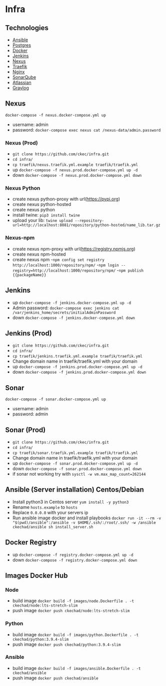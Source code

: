 # Infra

## Technologies

- [Ansible](https://www.ansible.com/)
- [Postgres](https://www.postgresql.org/)
- [Docker](https://www.docker.com/)
- [Jenkins](https://www.jenkins.io/)
- [Nexus](https://fr.sonatype.com/nexus-repository-oss)
- [Traefik](https://doc.traefik.io/traefik/)
- [Nginx](https://www.nginx.com/)
- [SonarQube](https://www.sonarqube.org/)
- [Atlassian](https://www.atlassian.com/)
- [Graylog](https://www.graylog.org/)

## Nexus

`docker-compose -f nexus.docker-compose.yml up`

- username: admin
- password: `docker-compose exec nexus cat /nexus-data/admin.password`

### Nexus (Prod)

- `git clone https://github.com/ckec/infra.git`
- `cd infra/`
- `cp traefik/nexus.traefik.yml.example traefik/traefik.yml`
- up `docker-compose -f nexus.prod.docker-compose.yml up -d`
- down `docker-compose -f nexus.prod.docker-compose.yml down`

### Nexus Python

- create nexus python-proxy with url(https://pypi.org)
- create nexus python-hosted
- create nexus python
- install twine: ```pip3 install twine```
- upload your lib: ```twine upload --repository-url=http://localhost:8081/repository/python-hosted/name_lib.tar.gz```

### Nexus-npm

- create nexus npm-proxy with url(https://registry.npmjs.org)
- create nexus npm-hosted
- create nexus npm -```npm config set registry http://localhost:1000/repository/npm/```
  -```npm login --registry=http://localhost:1000/repository/npm/```
  -```npm publish {{packageName}}```

## Jenkins

- up `docker-compose -f jenkins.docker-compose.yml up -d`
- Admin password: `docker-compose exec jenkins cat /var/jenkins_home/secrets/initialAdminPassword`
- down `docker-compose -f jenkins.docker-compose.yml down`

## Jenkins (Prod)

- `git clone https://github.com/ckec/infra.git`
- `cd infra/`
- `cp traefik/jenkins.traefik.yml.example traefik/traefik.yml`
- Change domain name in traefik/traefik.yml with your domain
- up `docker-compose -f jenkins.prod.docker-compose.yml up -d`
- down `docker-compose -f jenkins.prod.docker-compose.yml down`

## Sonar

`docker-compose -f sonar.docker-compose.yml up`

- username: admin
- password: admin

## Sonar (Prod)

- `git clone https://github.com/ckec/infra.git`
- `cd infra/`
- `cp traefik/sonar.traefik.yml.example traefik/traefik.yml`
- Change domain name in traefik/traefik.yml with your domain
- up `docker-compose -f sonar.prod.docker-compose.yml up -d`
- down `docker-compose -f sonar.prod.docker-compose.yml down`
- if sonar not working try with `sysctl -w vm.max_map_count=262144`

## Ansible (Server installation)  Centos/Debian

- Install python3 in Centos server
  ```yum install -y python3```
- Rename `hosts.example` to `hosts`
- Replace `0.0.0.0` with your servers ip
- Run ansible image docker and install playbooks
  ```docker run -it --rm -v "$(pwd)/ansible":/ansible -v $HOME/.ssh/:/root/.ssh/ -w /ansible ckechad/ansible sh install_server.sh```

## Docker Registry

- up `docker-compose -f registry.docker-compose.yml up -d`
- down `docker-compose -f registry.docker-compose.yml down`

## Images Docker Hub

### Node

- build image `docker build -f images/node.Dockerfile . -t ckechad/node:lts-stretch-slim`
- push image `docker push ckechad/node:lts-stretch-slim`

### Python

- build image `docker build -f images/python.Dockerfile . -t ckechad/python:3.9.4-slim`
- push image `docker push ckechad/python:3.9.4-slim`

### Ansible

- build image `docker build -f images/ansible.Dockerfile . -t ckechad/ansible`
- push image `docker push ckechad/ansible`
